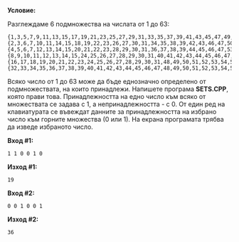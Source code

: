 **Условие:**

Разглеждаме 6 подмножества на числата от 1 до 63:
	
	{1,3,5,7,9,11,13,15,17,19,21,23,25,27,29,31,33,35,37,39,41,43,45,47,49,51,53,55,57,59,61,63}
	{2,3,6,7,10,11,14,15,18,19,22,23,26,27,30,31,34,35,38,39,42,43,46,47,50,51,54,55,58,59,62,63}
	{4,5,6,7,12,13,14,15,20,21,22,23,28,29,30,31,36,37,38,39,44,45,46,47,53,54,55,56,60,61,62,63}
	{8,9,10,11,12,13,14,15,24,25,26,27,28,29,30,31,40,41,42,43,44,45,46,47,56,57,58,59,60,61,62,63}
	{16,17,18,19,20,21,22,23,24,25,26,27,28,29,30,31,48,49,50,51,52,53,54,55,56,57,58,59,60,61,62,63}
	{32,33,34,35,36,37,38,39,40,41,42,43,44,45,46,47,48,49,50,51,52,53,54,55,56,57,58,59,60,61,62,63}

Всяко число от 1 до 63 може да бъде еднозначно определено от подмножествата, на които принадлежи. Напишете програма **SETS.CPP**, която прави това. Принадлежността на едно число към всяко от множествата се задава с 1, а непринадлежността - с 0. От един ред на клавиатурата се въвеждат данните за принадлежността на избрано число към горните множества (0 или 1). На екрана програмата трябва да изведе избраното число.

**Вход #1:**

	1 1 0 0 1 0

**Изход #1:**

	19

**Вход #2:**

	0 0 1 0 0 1

**Изход #2:**

	36	